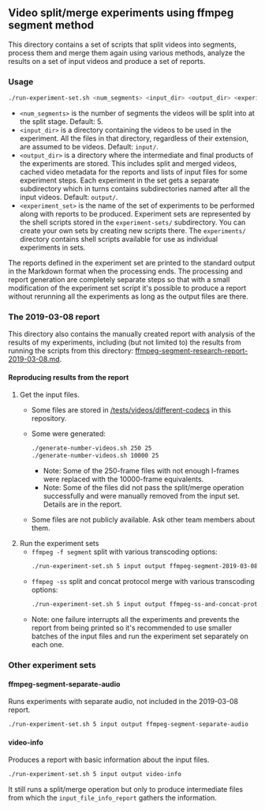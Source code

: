 ## Video split/merge experiments using ffmpeg segment method
This directory contains a set of scripts that split videos into segments, process them and merge them again using various methods, analyze the results on a set of input videos and produce a set of reports.

### Usage
``` bash
./run-experiment-set.sh <num_segments> <input_dir> <output_dir> <experiment_set>
```
- `<num_segments>` is the number of segments the videos will be split into at the split stage.
    Default: 5.
- `<input_dir>` is a directory containing the videos to be used in the experiment.
    All the files in that directory, regardless of their extension, are assumed to be videos.
    Default: `input/`.
- `<output_dir>` is a directory where the intermediate and final products of the experiments are stored.
    This includes split and merged videos, cached video metadata for the reports and lists of input files for some experiment steps.
    Each experiment in the set gets a separate subdirectory which in turns contains subdirectories named after all the input videos.
    Default: `output/`.
- `<experiment_set>` is the name of the set of experiments to be performed along with reports to be produced.
    Experiment sets are represented by the shell scripts stored in the `experiment-sets/` subdirectory.
    You can create your own sets by creating new scripts there.
    The `experiments/` directory contains shell scripts available for use as individual experiments in sets.

The reports defined in the experiment set are printed to the standard output in the Markdown format when the processing ends.
The processing and report generation are completely separate steps so that with a small modification of the experiment set script it's possible to produce a report without rerunning all the experiments as long as the output files are there.

### The 2019-03-08 report
This directory also contains the manually created report with analysis of the results of my experiments, including (but not limited to) the results from running the scripts from this directory: [ffmpeg-segment-research-report-2019-03-08.md](ffmpeg-segment-research-report-2019-03-08.md).

#### Reproducing results from the report
1. Get the input files.
    - Some files are stored in [/tests/videos/different-codecs](/tests/videos/different-codecs) in this repository.
    - Some were generated:

        ``` bash
        ./generate-number-videos.sh 250 25
        ./generate-number-videos.sh 10000 25
        ```
        - Note: Some of the 250-frame files with not enough I-frames were replaced with the 10000-frame equivalents.
        - Note: Some of the files did not pass the split/merge operation successfully and were manually removed from the input set.
          Details are in the report.
    - Some files are not publicly available.
        Ask other team members about them.
2. Run the experiment sets
    - `ffmpeg -f segment` split with various transcoding options:
        ``` bash
        ./run-experiment-set.sh 5 input output ffmpeg-segment-2019-03-08
        ```
    - `ffmpeg -ss` split and concat protocol merge with various transcoding options:
        ``` bash
        ./run-experiment-set.sh 5 input output ffmpeg-ss-and-concat-protocol-2019-03-08
        ```
    - Note: one failure interrupts all the experiments and prevents the report from being printed so it's recommended to use smaller batches of the input files and run the experiment set separately on each one.

### Other experiment sets
#### ffmpeg-segment-separate-audio
Runs experiments with separate audio, not included in the 2019-03-08 report.
``` bash
./run-experiment-set.sh 5 input output ffmpeg-segment-separate-audio
```

#### video-info
Produces a report with basic information about the input files.

``` bash
./run-experiment-set.sh 5 input output video-info
```

It still runs a split/merge operation but only to produce intermediate files from which the `input_file_info_report` gathers the information.
